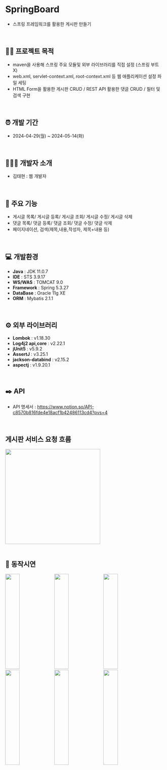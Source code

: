 # SpringBoard
- 스프링 프레임워크를 활용한 게시판 만들기
<br>

## 👨‍🏫 프로젝트 목적
- maven을 사용해 스프링 주요 모듈및 외부 라이브러리를 직접 설정 (스프링 부트 X)
- web.xml, servlet-context.xml, root-context.xml 등 웹 애플리케이션 설정 파일 세팅
- HTML Form을 활용한 게시판 CRUD / REST API 활용한 댓글 CRUD / 필터 및 검색 구현
<br>

## ⏰ 개발 기간 
- 2024-04-29(월) ~ 2024-05-14(화)
<br>

## 🧑‍🤝‍🧑 개발자 소개 
- 김태현 : 웹 개발자
<br>

## 📌 주요 기능
- 게시글 목록/ 게시글 등록/ 게시글 조회/ 게시글 수정/ 게시글 삭제
- 댓글 목록/ 댓글 등록/ 댓글 조회/ 댓글 수정/ 댓글 삭제
- 페이지네이션, 검색(제목,내용,작성자, 제목+내용 등)
<br>

## 💻 개발환경
- **Java** : JDK 11.0.7
- **IDE** : STS 3.9.17
- **WS/WAS** :  TOMCAT 9.0
- **Framework** : Spring 5.3.27
- **DataBase** : Oracle 11g XE
- **ORM** : Mybatis 2.1.1
<br>

## ⚙️ 외부 라이브러리
- **Lombok** : v1.18.30 
- **Log4j2 api,core** : v2.22.1 
- **jUnit5** : v5.9.2
- **AssertJ** : v3.25.1
- **jackson-databind** : v2.15.2
- **aspectj** : v1.9.20.1
<br>

## ✒️ API
- API 명세서 : https://www.notion.so/API-c8570b816fde4e18acf1b42486113cd4?pvs=4
<br>

##  게시판 서비스 요청 흐름
<div align='start'>
    <img height="300px" src="https://github.com/slf4bw92/SpringBoardv2/assets/168201465/dcfb10a1-07bf-464f-b71a-3fb1896b1af9"/>
</div>
<br>

## 📱 동작시연
<div align='start'>
  <img width='30%' height="300px" src="https://github.com/slf4bw92/SpringBoardv2/assets/168201465/80bf1a15-e230-4107-b564-dd36b0132b3d"/>
  <img width='30%' height="300px" src="https://github.com/slf4bw92/SpringBoardv2/assets/168201465/14d7dbeb-d4fa-4bd5-a6d1-c7ba094bc554"/>
  <img width='30%' height="300px" src="https://github.com/slf4bw92/SpringBoardv2/assets/168201465/9ee0dd78-2dfb-4f3b-a248-51724ce93fd9"/>
</div>
<div align='start'>
  <img width='30%' height="300px" src="https://github.com/slf4bw92/SpringBoardv2/assets/168201465/4492defa-1778-49ec-9838-b038557332db"/>
  <img width='30%' height="300px" src="https://github.com/slf4bw92/SpringBoardv2/assets/168201465/71b31f5d-624f-4d7b-97f9-13ac21b20a4e"/>
  <img width='30%' height="300px" src="https://github.com/slf4bw92/SpringBoardv2/assets/168201465/284e93df-7dbe-4518-9371-cd1bd69761b1"/>
</div>





